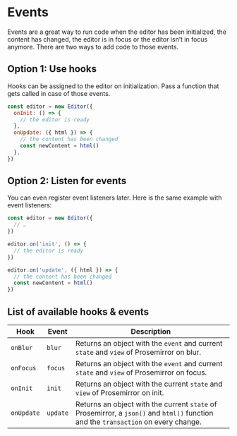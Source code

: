 # Events
Events are a great way to run code when the editor has been initialized, the content has changed, the editor is in focus or the editor isn’t in focus anymore. There are two ways to add code to those events.

## Option 1: Use hooks
Hooks can be assigned to the editor on initialization. Pass a function that gets called in case of those events.

```js
const editor = new Editor({
  onInit: () => {
    // the editor is ready
  },
  onUpdate: ({ html }) => {
    // the content has been changed
    const newContent = html()
  },
})
```

## Option 2: Listen for events
You can even register event listeners later. Here is the same example with event listeners:

```js
const editor = new Editor({
  // …
})

editor.on('init', () => {
  // the editor is ready
})

editor.on('update', ({ html }) => {
  // the content has been changed
  const newContent = html()
})
```

## List of available hooks & events
| Hook       | Event    | Description                                                                                                                        |
| ---------- | -------- | ---------------------------------------------------------------------------------------------------------------------------------- |
| `onBlur`   | `blur`   | Returns an object with the `event` and current `state` and `view` of Prosemirror on blur.                                          |
| `onFocus`  | `focus`  | Returns an object with the `event` and current `state` and `view` of Prosemirror on focus.                                         |
| `onInit`   | `init`   | Returns an object with the current `state` and `view` of Prosemirror on init.                                                      |
| `onUpdate` | `update` | Returns an object with the current `state` of Prosemirror, a `json()` and `html()` function and the `transaction` on every change. |